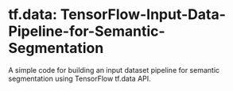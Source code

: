 # tf.data: TensorFlow-Input-Data-Pipeline-for-Semantic-Segmentation

A simple code for building an input dataset pipeline for semantic segmentation using TensorFlow tf.data API.
